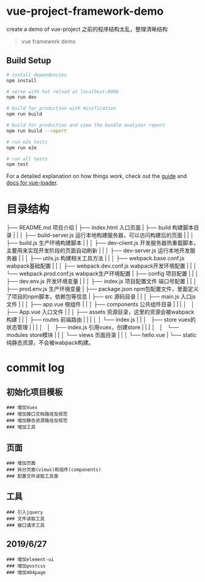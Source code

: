 # vue-project-framework-demo
create a demo of vue-project
之前的程序结构太乱，整理清晰结构

> vue framework demo

## Build Setup

``` bash
# install dependencies
npm install

# serve with hot reload at localhost:8080
npm run dev

# build for production with minification
npm run build

# build for production and view the bundle analyzer report
npm run build --report

# run e2e tests
npm run e2e

# run all tests
npm test
```

For a detailed explanation on how things work, check out the [guide](http://vuejs-templates.github.io/webpack/) and [docs for vue-loader](http://vuejs.github.io/vue-loader).


# 目录结构

├── README.md                       项目介绍
|
├── index.html                      入口页面
|
├── build                           构建脚本目录
|   |
│   ├── build-server.js                 运行本地构建服务器，可以访问构建后的页面
|   |
│   ├── build.js                        生产环境构建脚本
|   |
│   ├── dev-client.js                   开发服务器热重载脚本，主要用来实现开发阶段的页面自动刷新
|   |
│   ├── dev-server.js                   运行本地开发服务器
|   |
│   ├── utils.js                        构建相关工具方法
|   |
│   ├── webpack.base.conf.js            wabpack基础配置
|   |
│   ├── webpack.dev.conf.js             wabpack开发环境配置
|   |
│   └── webpack.prod.conf.js            wabpack生产环境配置
|
├── config                          项目配置
|   |
│   ├── dev.env.js                      开发环境变量
|   |
│   ├── index.js                        项目配置文件 端口号配置
|   |
│   ├── prod.env.js                     生产环境变量
|
├── package.json                    npm包配置文件，里面定义了项目的npm脚本，依赖包等信息
|
├── src                             源码目录
|   |
│   ├── main.js                         入口js文件
|   |
│   ├── app.vue                         根组件
|   |
│   ├── components                      公共组件目录
|   |   |
│   │   ├── App.vue                     入口文件
|   |
│   ├── assets                          资源目录，这里的资源会被wabpack构建
|   |
│   ├── routes                          前端路由
|   |   |
│   │   └── index.js
|   |
│   ├── store                           vuex的状态管理
|   |   |
│   │   ├── index.js                    引用vuex，创建store
|   |   |
│   │   └── modules                     store模块
|   |
│   └── views                           页面目录
|       |
│       └── hello.vue
|
└── static                          纯静态资源，不会被wabpack构建。


# commit log
  ## 初始化项目模板
    ### 增加Vuex
    ### 增加接口文档路径及规范
    ### 增加静态资源路径及规范
    ### 增加工具

  ## 页面
    ### 增加页面
    ### 拆分页面(views)和组件(components)
    ### 配置文件读取工具类

  ## 工具
    ### 引入jquery
    ### 文件读取工具
    ### 接口请求工具

  ## 2019/6/27
    ### 增加element-ui
    ### 增加postcss
    ### 增加404page
